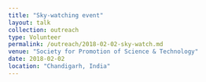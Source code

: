 ```yaml
---
title: "Sky-watching event"
layout: talk
collection: outreach
type: Volunteer
permalink: /outreach/2018-02-02-sky-watch.md
venue: "Society for Promotion of Science & Technology"
date: 2018-02-02
location: "Chandigarh, India"
---
```



